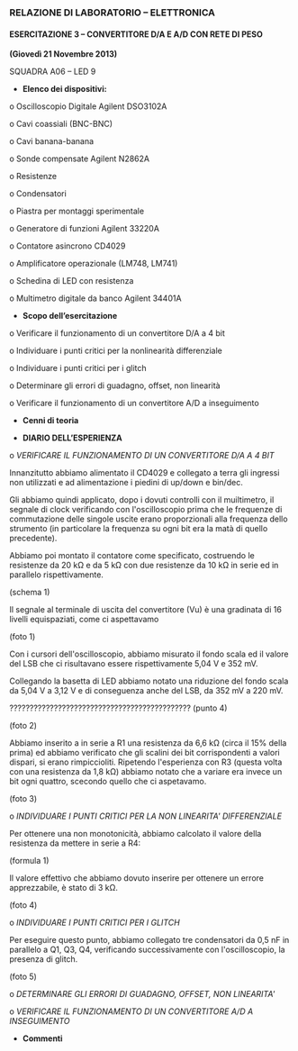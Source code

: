 ﻿### RELAZIONE DI LABORATORIO – ELETTRONICA
#### ESERCITAZIONE 3 – CONVERTITORE D/A E A/D CON RETE DI PESO 
**(Giovedì 21 Novembre 2013)**

SQUADRA A06  – LED 9


-	**Elenco dei dispositivi:**
	
o	Oscilloscopio Digitale Agilent DSO3102A 

o	Cavi coassiali (BNC-BNC)

o	Cavi banana-banana

o	Sonde compensate Agilent N2862A

o	Resistenze

o	Condensatori

o	Piastra per montaggi sperimentale 

o	Generatore di funzioni Agilent 33220A

o	Contatore asincrono CD4029

o	Amplificatore operazionale (LM748, LM741)

o	Schedina di LED con resistenza

o	Multimetro digitale da banco Agilent 34401A


-	**Scopo dell’esercitazione**

o Verificare il funzionamento di un convertitore D/A a 4 bit

o Individuare i punti critici per la nonlinearità differenziale

o Individuare i punti critici per i glitch

o Determinare gli errori di guadagno, offset, non linearità

o Verificare il funzionamento di un convertitore A/D a inseguimento


-	**Cenni di teoria**


 
-	**DIARIO DELL’ESPERIENZA**

o *VERIFICARE IL FUNZIONAMENTO DI UN CONVERTITORE D/A A 4 BIT*

Innanzitutto abbiamo alimentato il CD4029 e collegato a terra gli ingressi non utilizzati e ad alimentazione i piedini di up/down e bin/dec. 

Gli abbiamo quindi applicato, dopo i dovuti controlli con il muiltimetro, il segnale di clock verificando con l'oscilloscopio prima che le frequenze di commutazione delle singole uscite erano proporzionali alla frequenza dello strumento (in particolare la frequenza su ogni bit era la matà di quello precedente). 

Abbiamo poi montato il contatore come specificato, costruendo le resistenze da 20 k&Omega; e da 5 k&Omega; con due resistenze da 10 k&Omega; in serie ed in parallelo rispettivamente.

(schema 1)

Il segnale al terminale di uscita del convertitore (Vu) è una gradinata di 16 livelli equispaziati, come ci aspettavamo

(foto 1)

Con i cursori dell'oscilloscopio, abbiamo misurato il fondo scala ed il valore del LSB che ci risultavano essere rispettivamente 5,04 V e 352 mV. 

Collegando la basetta di LED abbiamo notato una riduzione del fondo scala da 5,04 V a 3,12 V e di conseguenza anche del LSB, da 352 mV a 220 mV. 

????????????????????????????????????????????? (punto 4)

(foto 2)

Abbiamo inserito a in serie a R1 una resistenza da 6,6 k&Omega; (circa il 15% della prima) ed abbiamo verificato che gli scalini dei bit corrispondenti a valori dispari, si erano rimpiccioliti. Ripetendo l'esperienza con R3 (questa volta con una resistenza da 1,8 k&Omega;) abbiamo notato che a variare era invece un bit ogni quattro, scecondo quello che ci aspetavamo. 

(foto 3)


o *INDIVIDUARE I PUNTI CRITICI PER LA NON LINEARITA' DIFFERENZIALE*

Per ottenere una non monotonicità, abbiamo calcolato il valore della resistenza da mettere in serie a R4:
 
(formula 1)

Il valore effettivo che abbiamo dovuto inserire per ottenere un errore apprezzabile, è stato di 3 k&Omega;.

(foto 4)


o *INDIVIDUARE I PUNTI CRITICI PER I GLITCH*

Per eseguire questo punto, abbiamo collegato tre condensatori da 0,5 nF in parallelo a Q1, Q3, Q4, verificando successivamente con l'oscilloscopio, la presenza di glitch.

(foto 5)

o *DETERMINARE GLI ERRORI DI GUADAGNO, OFFSET, NON LINEARITA'*



o *VERIFICARE IL FUNZIONAMENTO DI UN CONVERTITORE A/D A INSEGUIMENTO*





-	**Commenti**





